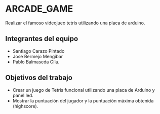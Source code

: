 # ARCADE_GAME

Realizar el famoso videojueo tetris utilizando una placa de arduino.

## Integrantes del equipo

* Santiago Carazo Pintado 
* Jose Bermejo Mengíbar
* Pablo Balmaseda Gila.

## Objetivos del trabajo

* Crear un juego de Tetris funcional utilizando una placa de Arduino y panel led.
* Mostrar la puntuación del jugador y la puntuación máxima obtenida (highscore).
